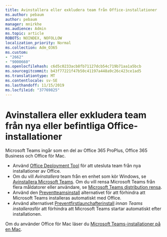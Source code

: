 ```yaml
---
title: Avinstallera eller exkludera team från Office-installationer
ms.author: pebaum
author: pebaum
manager: mnirkhe
ms.audience: Admin
ms.topic: article
ROBOTS: NOINDEX, NOFOLLOW
localization_priority: Normal
ms.collection: Adm_O365
ms.custom:
- "2662"
- "9000660"
ms.openlocfilehash: c6d5c0233acb8fb71127dcb54c719b71aa1a5bcb
ms.sourcegitcommit: b43f77221f47b50c41197a448a9c26c423ce1ad5
ms.translationtype: MT
ms.contentlocale: sv-SE
ms.lasthandoff: 11/15/2019
ms.locfileid: "37769825"
---
```

# <a name="uninstall-or-exclude-teams-from-new-or-existing-office-installations"></a>Avinstallera eller exkludera team från nya eller befintliga Office-installationer

Microsoft Teams ingår som en del av Office 365 ProPlus, Office 365 Business och Office för Mac.

- Använd [Office Deployment Tool](https://docs.microsoft.com/deployoffice/teams-install#how-to-exclude-microsoft-teams-from-new-installations-of-office-365-proplus) för att utesluta team från nya installationer av Office.
- Om du vill *Avinstallera* team från en enhet som kör Windows, se [Avinstallera Microsoft Teams](https://support.office.com/article/3b159754-3c26-4952-abe7-57d27f5f4c81). Om du vill rensa Microsoft Teams från flera måldatorer eller användare, se [Microsoft Teams distribution rensa](https://docs.microsoft.com/microsoftteams/scripts/powershell-script-teams-deployment-clean-up).
- Använd den [Preventteamsinstall](https://docs.microsoft.com/deployoffice/teams-install#use-group-policy-to-control-the-installation-of-microsoft-teams
) alternativet för att förhindra att Microsoft Teams installeras automatiskt med Office.
- Använd alternativet [Preventfirstlaunchafterinstall](https://docs.microsoft.com/deployoffice/teams-install#use-group-policy-to-prevent-microsoft-teams-from-starting-automatically-after-installation) *innan Teams installeras*för att förhindra att Microsoft Teams startar automatiskt efter installationen.

Om du använder Office för Mac läser du [Microsoft Teams-installationer på en Mac](https://docs.microsoft.com/deployoffice/teams-install#microsoft-teams-installations-on-a-mac).
